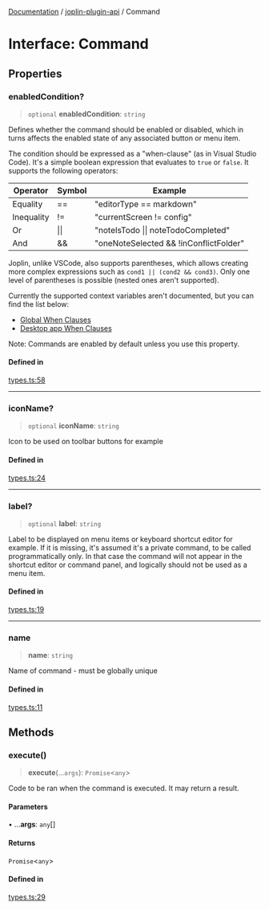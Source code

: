 [Documentation](../../packages.md) / [joplin-plugin-api](../index.md) / Command

# Interface: Command

## Properties

### enabledCondition?

> `optional` **enabledCondition**: `string`

Defines whether the command should be enabled or disabled, which in turns
affects the enabled state of any associated button or menu item.

The condition should be expressed as a "when-clause" (as in Visual Studio
Code). It's a simple boolean expression that evaluates to `true` or
`false`. It supports the following operators:

| Operator   | Symbol | Example                                |
| ---------- | ------ | -------------------------------------- |
| Equality   | ==     | "editorType == markdown"               |
| Inequality | !=     | "currentScreen != config"              |
| Or         | \|\|   | "noteIsTodo \|\| noteTodoCompleted"    |
| And        | &&     | "oneNoteSelected && !inConflictFolder" |

Joplin, unlike VSCode, also supports parentheses, which allows creating
more complex expressions such as `cond1 || (cond2 && cond3)`. Only one
level of parentheses is possible (nested ones aren't supported).

Currently the supported context variables aren't documented, but you can
find the list below:

- [Global When Clauses](https://github.com/laurent22/joplin/blob/dev/packages/lib/services/commands/stateToWhenClauseContext.ts)
- [Desktop app When Clauses](https://github.com/laurent22/joplin/blob/dev/packages/app-desktop/services/commands/stateToWhenClauseContext.ts)

Note: Commands are enabled by default unless you use this property.

#### Defined in

[types.ts:58](https://github.com/rxliuli/joplin-utils/blob/a3a4c55f9104da0aa8b36da1259d082b810b3d68/packages/joplin-plugin-api/src/types.ts#L58)

---

### iconName?

> `optional` **iconName**: `string`

Icon to be used on toolbar buttons for example

#### Defined in

[types.ts:24](https://github.com/rxliuli/joplin-utils/blob/a3a4c55f9104da0aa8b36da1259d082b810b3d68/packages/joplin-plugin-api/src/types.ts#L24)

---

### label?

> `optional` **label**: `string`

Label to be displayed on menu items or keyboard shortcut editor for example.
If it is missing, it's assumed it's a private command, to be called programmatically only.
In that case the command will not appear in the shortcut editor or command panel, and logically
should not be used as a menu item.

#### Defined in

[types.ts:19](https://github.com/rxliuli/joplin-utils/blob/a3a4c55f9104da0aa8b36da1259d082b810b3d68/packages/joplin-plugin-api/src/types.ts#L19)

---

### name

> **name**: `string`

Name of command - must be globally unique

#### Defined in

[types.ts:11](https://github.com/rxliuli/joplin-utils/blob/a3a4c55f9104da0aa8b36da1259d082b810b3d68/packages/joplin-plugin-api/src/types.ts#L11)

## Methods

### execute()

> **execute**(...`args`): `Promise`\<`any`\>

Code to be ran when the command is executed. It may return a result.

#### Parameters

• ...**args**: `any`[]

#### Returns

`Promise`\<`any`\>

#### Defined in

[types.ts:29](https://github.com/rxliuli/joplin-utils/blob/a3a4c55f9104da0aa8b36da1259d082b810b3d68/packages/joplin-plugin-api/src/types.ts#L29)
